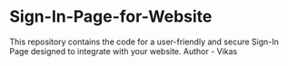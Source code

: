 # Sign-In-Page-for-Website
This repository contains the code for a user-friendly and secure Sign-In Page designed to integrate with your website.
Author - Vikas 
